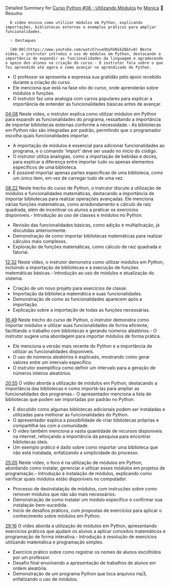 Detailed Summary for [Curso Python #08 - Utilizando Módulos](https://www.youtube.com/embed/oOUyhGNib2Q?autoplay=1) by [Monica](https://monica.im)
      💫 Resumo

      O vídeo ensina como utilizar módulos em Python, explicando importações, bibliotecas externas e exemplos práticos para ampliar funcionalidades.

      ✨ Destaques

      [00:00](https://www.youtube.com/watch?v=oOUyhGNib2Q&t=0) Neste vídeo, o instrutor introduz o uso de módulos em Python, destacando a importância de expandir as funcionalidades da linguagem e agradecendo o apoio dos alunos na criação do curso.- O instrutor fala sobre o que foi aprendido até agora e como avançar no aprendizado de Python.
- O professor se apresenta e expressa sua gratidão pelo apoio recebido durante a criação do curso.
- Ele menciona que está na fase oito do curso, onde aprenderão sobre módulos e funções.
- O instrutor faz uma analogia com carros populares para explicar a importância de entender as funcionalidades básicas antes de avançar.
          
[04:08](https://www.youtube.com/watch?v=oOUyhGNib2Q&t=248) Neste vídeo, o instrutor explica como utilizar módulos em Python para expandir as funcionalidades do programa, ressaltando a importância de importar bibliotecas externas conforme a necessidade.- As bibliotecas em Python não são integradas por padrão, permitindo que o programador escolha quais funcionalidades importar.
- A importação de módulos é essencial para adicionar funcionalidades ao programa, e o comando 'import' deve ser usado no início do código.
- O instrutor utiliza analogias, como a importação de bebidas e doces, para explicar a diferença entre importar tudo ou apenas elementos específicos de uma biblioteca.
- É possível importar apenas partes específicas de uma biblioteca, como um único item, em vez de carregar tudo de uma vez.
          
[08:22](https://www.youtube.com/watch?v=oOUyhGNib2Q&t=502) Neste trecho do curso de Python, o instrutor discute a utilização de módulos e funcionalidades matemáticas, destacando a importância de importar bibliotecas para realizar operações avançadas. Ele menciona várias funções matemáticas, como arredondamento e cálculo de raiz quadrada, além de incentivar os alunos a praticar os exercícios disponíveis.- Introdução ao uso de classes e módulos no Python.
- Revisão das funcionalidades básicas, como adição e multiplicação, já discutidas anteriormente.
- Demonstração de como importar bibliotecas matemáticas para realizar cálculos mais complexos.
- Exploração de funções matemáticas, como cálculo de raiz quadrada e fatorial.
          
[12:32](https://www.youtube.com/watch?v=oOUyhGNib2Q&t=752) Neste vídeo, o instrutor demonstra como utilizar módulos em Python, incluindo a importação de bibliotecas e a execução de funções matemáticas básicas.- Introdução ao uso de módulos e atualização do sistema.
- Criação de um novo projeto para exercícios de classe.
- Importação da biblioteca matemática e suas funcionalidades.
- Demonstração de como as funcionalidades aparecem após a importação.
- Explicação sobre a importação de todas as funções necessárias.
          
[16:49](https://www.youtube.com/watch?v=oOUyhGNib2Q&t=1009) Neste trecho do curso de Python, o instrutor demonstra como importar módulos e utilizar suas funcionalidades de forma eficiente, facilitando o trabalho com bibliotecas e gerando números aleatórios.- O instrutor sugere uma abordagem para importar módulos de forma prática.
- Ele menciona a versão mais recente do Python e a importância de utilizar as funcionalidades disponíveis.
- O uso de números aleatórios é explicado, mostrando como gerar valores entre um intervalo específico.
- O instrutor exemplifica como definir um intervalo para a geração de números inteiros aleatórios.
          
[20:55](https://www.youtube.com/watch?v=oOUyhGNib2Q&t=1255) O vídeo aborda a utilização de módulos em Python, destacando a importância das bibliotecas e como importá-las para ampliar as funcionalidades dos programas.- O apresentador menciona a lista de bibliotecas que podem ser importadas por padrão no Python.
- É discutido como algumas bibliotecas adicionais podem ser instaladas e utilizadas para melhorar as funcionalidades do Python.
- O apresentador explica a possibilidade de criar bibliotecas próprias e compartilhá-las com a comunidade.
- O vídeo também menciona a vasta quantidade de recursos disponíveis na internet, reforçando a importância da pesquisa para encontrar bibliotecas úteis.
- Um exemplo prático é dado sobre como importar uma biblioteca que não está instalada, enfatizando a simplicidade do processo.
          
[25:05](https://www.youtube.com/watch?v=oOUyhGNib2Q&t=1505) Neste vídeo, o foco é na utilização de módulos em Python, abordando como instalar, gerenciar e utilizar esses módulos em projetos de programação.- Introdução à instalação de módulos, explicando como verificar quais módulos estão disponíveis no computador.
- Processo de desinstalação de módulos, com instruções sobre como remover módulos que não são mais necessários.
- Demonstração de como instalar um módulo específico e confirmar sua instalação bem-sucedida.
- Início de desafios práticos, com propostas de exercícios para aplicar o conhecimento sobre módulos em Python.
          
[29:16](https://www.youtube.com/watch?v=oOUyhGNib2Q&t=1756) O vídeo aborda a utilização de módulos em Python, apresentando exercícios práticos que ajudam os alunos a aplicar conceitos matemáticos e programação de forma interativa.- Introdução à resolução de exercícios utilizando matemática e programação simples.
- Exercício prático sobre como registrar os nomes de alunos escolhidos por um professor.
- Desafio final envolvendo a apresentação de trabalhos de alunos em ordem aleatória.
- Demonstração de um programa Python que toca arquivos mp3, enfatizando o uso de módulos.
          
      